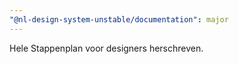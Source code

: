 ```yaml
---
"@nl-design-system-unstable/documentation": major
---
```


Hele Stappenplan voor designers herschreven.
